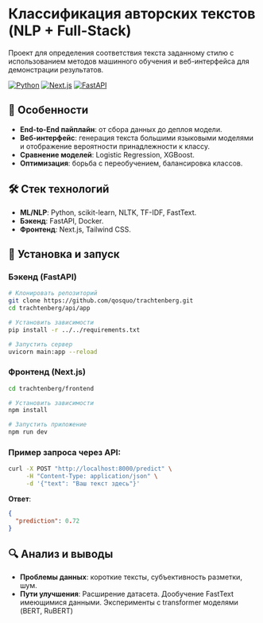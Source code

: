 # Классификация авторских текстов (NLP + Full-Stack)

Проект для определения соответствия текста заданному стилю с использованием методов машинного обучения и веб-интерфейса для демонстрации результатов.

[![Python](https://img.shields.io/badge/Python-3.13%2B-blue)](https://www.python.org/)
[![Next.js](https://img.shields.io/badge/Next.js-15.1.6-lightgrey)](https://nextjs.org/)
[![FastAPI](https://img.shields.io/badge/FastAPI-0.115.8-green)](https://fastapi.tiangolo.com/)

## 📌 Особенности
- **End-to-End пайплайн**: от сбора данных до деплоя модели.
- **Веб-интерфейс**: генерация текста большими языковыми моделями и отображение вероятности принадлежности к классу.
- **Сравнение моделей**: Logistic Regression, XGBoost.
- **Оптимизация**: борьба с переобучением, балансировка классов.

## 🛠️ Стек технологий
- **ML/NLP**: Python, scikit-learn, NLTK, TF-IDF, FastText.
- **Бэкенд**: FastAPI, Docker.
- **Фронтенд**: Next.js, Tailwind CSS.

## 🚀 Установка и запуск

### Бэкенд (FastAPI)
```bash
# Клонировать репозиторий
git clone https://github.com/qosquo/trachtenberg.git
cd trachtenberg/api/app

# Установить зависимости
pip install -r ../../requirements.txt

# Запустить сервер
uvicorn main:app --reload
```

### Фронтенд (Next.js)
```bash
cd trachtenberg/frontend

# Установить зависимости
npm install

# Запустить приложение
npm run dev
```

### Пример запроса через API:
```bash
curl -X POST "http://localhost:8000/predict" \
     -H "Content-Type: application/json" \
     -d '{"text": "Ваш текст здесь"}'
```

**Ответ**:
```json
{
  "prediction": 0.72
}
```

## 🔍 Анализ и выводы

- **Проблемы данных**: короткие тексты, субъективность разметки, шум.
- **Пути улучшения**:
        Расширение датасета.
        Дообучение FastText имеющимися данными. Эксперименты с transformer моделями (BERT, RuBERT)